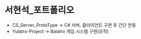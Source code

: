 # 서현석_포트폴리오
- CS_Server_ProtoType -> C# 서버, 클라이언트 구현 후 간단 연동
- Yulatro-Project -> Balatro 게임 시스템 구현(모작)
